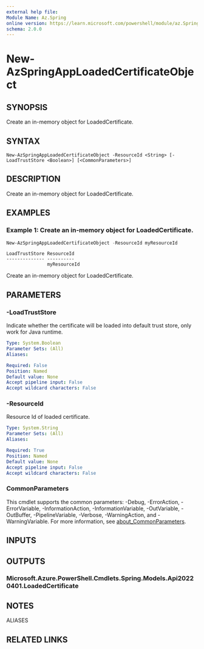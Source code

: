 ```yaml
---
external help file:
Module Name: Az.Spring
online version: https://learn.microsoft.com/powershell/module/az.Spring/new-AzSpringAppLoadedCertificateObject
schema: 2.0.0
---
```


# New-AzSpringAppLoadedCertificateObject

## SYNOPSIS
Create an in-memory object for LoadedCertificate.

## SYNTAX

```
New-AzSpringAppLoadedCertificateObject -ResourceId <String> [-LoadTrustStore <Boolean>] [<CommonParameters>]
```

## DESCRIPTION
Create an in-memory object for LoadedCertificate.

## EXAMPLES

### Example 1: Create an in-memory object for LoadedCertificate.
```powershell
New-AzSpringAppLoadedCertificateObject -ResourceId myResourceId
```

```output
LoadTrustStore ResourceId
-------------- ----------
               myResourceId
```

Create an in-memory object for LoadedCertificate.

## PARAMETERS

### -LoadTrustStore
Indicate whether the certificate will be loaded into default trust store, only work for Java runtime.

```yaml
Type: System.Boolean
Parameter Sets: (All)
Aliases:

Required: False
Position: Named
Default value: None
Accept pipeline input: False
Accept wildcard characters: False
```

### -ResourceId
Resource Id of loaded certificate.

```yaml
Type: System.String
Parameter Sets: (All)
Aliases:

Required: True
Position: Named
Default value: None
Accept pipeline input: False
Accept wildcard characters: False
```

### CommonParameters
This cmdlet supports the common parameters: -Debug, -ErrorAction, -ErrorVariable, -InformationAction, -InformationVariable, -OutVariable, -OutBuffer, -PipelineVariable, -Verbose, -WarningAction, and -WarningVariable. For more information, see [about_CommonParameters](http://go.microsoft.com/fwlink/?LinkID=113216).

## INPUTS

## OUTPUTS

### Microsoft.Azure.PowerShell.Cmdlets.Spring.Models.Api20220401.LoadedCertificate

## NOTES

ALIASES

## RELATED LINKS

